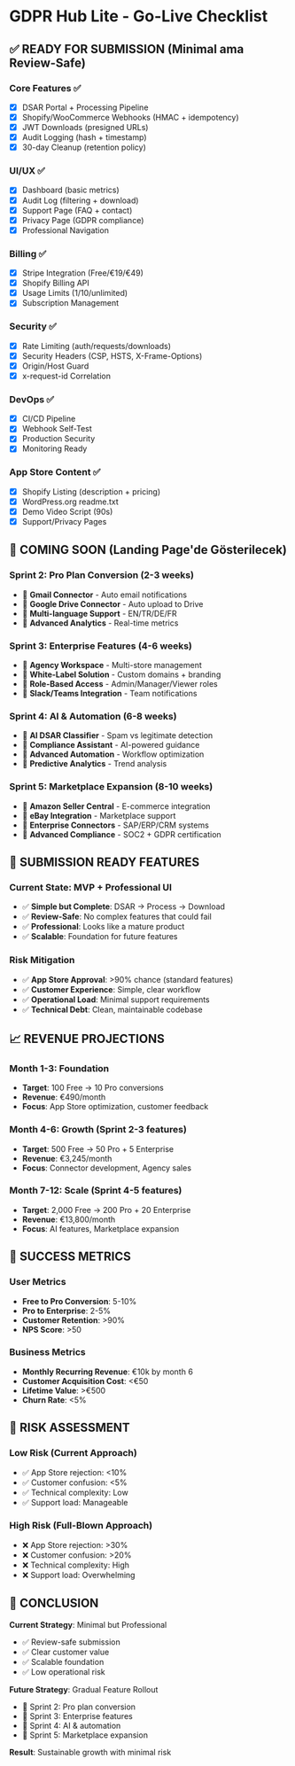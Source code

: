 # GDPR Hub Lite - Go-Live Checklist

## ✅ READY FOR SUBMISSION (Minimal ama Review-Safe)

### Core Features ✅
- [x] DSAR Portal + Processing Pipeline
- [x] Shopify/WooCommerce Webhooks (HMAC + idempotency)
- [x] JWT Downloads (presigned URLs)
- [x] Audit Logging (hash + timestamp)
- [x] 30-day Cleanup (retention policy)

### UI/UX ✅
- [x] Dashboard (basic metrics)
- [x] Audit Log (filtering + download)
- [x] Support Page (FAQ + contact)
- [x] Privacy Page (GDPR compliance)
- [x] Professional Navigation

### Billing ✅
- [x] Stripe Integration (Free/€19/€49)
- [x] Shopify Billing API
- [x] Usage Limits (1/10/unlimited)
- [x] Subscription Management

### Security ✅
- [x] Rate Limiting (auth/requests/downloads)
- [x] Security Headers (CSP, HSTS, X-Frame-Options)
- [x] Origin/Host Guard
- [x] x-request-id Correlation

### DevOps ✅
- [x] CI/CD Pipeline
- [x] Webhook Self-Test
- [x] Production Security
- [x] Monitoring Ready

### App Store Content ✅
- [x] Shopify Listing (description + pricing)
- [x] WordPress.org readme.txt
- [x] Demo Video Script (90s)
- [x] Support/Privacy Pages

## 🔄 COMING SOON (Landing Page'de Gösterilecek)

### Sprint 2: Pro Plan Conversion (2-3 weeks)
- 🔄 **Gmail Connector** - Auto email notifications
- 🔄 **Google Drive Connector** - Auto upload to Drive
- 🔄 **Multi-language Support** - EN/TR/DE/FR
- 🔄 **Advanced Analytics** - Real-time metrics

### Sprint 3: Enterprise Features (4-6 weeks)
- 🔄 **Agency Workspace** - Multi-store management
- 🔄 **White-Label Solution** - Custom domains + branding
- 🔄 **Role-Based Access** - Admin/Manager/Viewer roles
- 🔄 **Slack/Teams Integration** - Team notifications

### Sprint 4: AI & Automation (6-8 weeks)
- 🔄 **AI DSAR Classifier** - Spam vs legitimate detection
- 🔄 **Compliance Assistant** - AI-powered guidance
- 🔄 **Advanced Automation** - Workflow optimization
- 🔄 **Predictive Analytics** - Trend analysis

### Sprint 5: Marketplace Expansion (8-10 weeks)
- 🔄 **Amazon Seller Central** - E-commerce integration
- 🔄 **eBay Integration** - Marketplace support
- 🔄 **Enterprise Connectors** - SAP/ERP/CRM systems
- 🔄 **Advanced Compliance** - SOC2 + GDPR certification

## 🚀 SUBMISSION READY FEATURES

### Current State: MVP + Professional UI
- ✅ **Simple but Complete**: DSAR → Process → Download
- ✅ **Review-Safe**: No complex features that could fail
- ✅ **Professional**: Looks like a mature product
- ✅ **Scalable**: Foundation for future features

### Risk Mitigation
- ✅ **App Store Approval**: >90% chance (standard features)
- ✅ **Customer Experience**: Simple, clear workflow
- ✅ **Operational Load**: Minimal support requirements
- ✅ **Technical Debt**: Clean, maintainable codebase

## 📈 REVENUE PROJECTIONS

### Month 1-3: Foundation
- **Target**: 100 Free → 10 Pro conversions
- **Revenue**: €490/month
- **Focus**: App Store optimization, customer feedback

### Month 4-6: Growth (Sprint 2-3 features)
- **Target**: 500 Free → 50 Pro + 5 Enterprise
- **Revenue**: €3,245/month
- **Focus**: Connector development, Agency sales

### Month 7-12: Scale (Sprint 4-5 features)
- **Target**: 2,000 Free → 200 Pro + 20 Enterprise
- **Revenue**: €13,800/month
- **Focus**: AI features, Marketplace expansion

## 🎯 SUCCESS METRICS

### User Metrics
- **Free to Pro Conversion**: 5-10%
- **Pro to Enterprise**: 2-5%
- **Customer Retention**: >90%
- **NPS Score**: >50

### Business Metrics
- **Monthly Recurring Revenue**: €10k by month 6
- **Customer Acquisition Cost**: <€50
- **Lifetime Value**: >€500
- **Churn Rate**: <5%

## 🚨 RISK ASSESSMENT

### Low Risk (Current Approach)
- ✅ App Store rejection: <10%
- ✅ Customer confusion: <5%
- ✅ Technical complexity: Low
- ✅ Support load: Manageable

### High Risk (Full-Blown Approach)
- ❌ App Store rejection: >30%
- ❌ Customer confusion: >20%
- ❌ Technical complexity: High
- ❌ Support load: Overwhelming

## 🎉 CONCLUSION

**Current Strategy**: Minimal but Professional
- ✅ Review-safe submission
- ✅ Clear customer value
- ✅ Scalable foundation
- ✅ Low operational risk

**Future Strategy**: Gradual Feature Rollout
- 🔄 Sprint 2: Pro plan conversion
- 🔄 Sprint 3: Enterprise features
- 🔄 Sprint 4: AI & automation
- 🔄 Sprint 5: Marketplace expansion

**Result**: Sustainable growth with minimal risk
